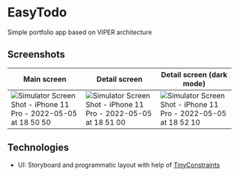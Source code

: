 # EasyTodo

Simple portfolio app based on VIPER architecture

## Screenshots

| Main screen | Detail screen | Detail screen (dark mode) |
| - | - | - |
| ![Simulator Screen Shot - iPhone 11 Pro - 2022-05-05 at 18 50 50](https://user-images.githubusercontent.com/38838291/166951333-db28887f-894b-4f58-9805-1030330a3576.png) | ![Simulator Screen Shot - iPhone 11 Pro - 2022-05-05 at 18 51 00](https://user-images.githubusercontent.com/38838291/166951405-c981d4de-632e-4bf7-abfe-6cb149574996.png) | ![Simulator Screen Shot - iPhone 11 Pro - 2022-05-05 at 18 52 10](https://user-images.githubusercontent.com/38838291/166951472-c026cf63-18bb-4749-b98d-c4cfca3fe3c7.png) |

## Technologies

- UI: Storyboard and programmatic layout with help of [TinyConstraints](https://github.com/roberthein/TinyConstraints)
